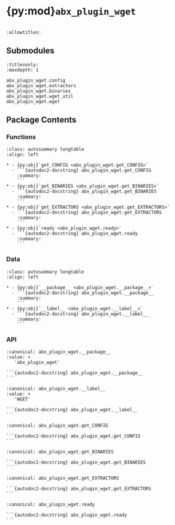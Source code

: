 # {py:mod}`abx_plugin_wget`

```{py:module} abx_plugin_wget
```

```{autodoc2-docstring} abx_plugin_wget
:allowtitles:
```

## Submodules

```{toctree}
:titlesonly:
:maxdepth: 1

abx_plugin_wget.config
abx_plugin_wget.extractors
abx_plugin_wget.binaries
abx_plugin_wget.wget_util
abx_plugin_wget.wget
```

## Package Contents

### Functions

````{list-table}
:class: autosummary longtable
:align: left

* - {py:obj}`get_CONFIG <abx_plugin_wget.get_CONFIG>`
  - ```{autodoc2-docstring} abx_plugin_wget.get_CONFIG
    :summary:
    ```
* - {py:obj}`get_BINARIES <abx_plugin_wget.get_BINARIES>`
  - ```{autodoc2-docstring} abx_plugin_wget.get_BINARIES
    :summary:
    ```
* - {py:obj}`get_EXTRACTORS <abx_plugin_wget.get_EXTRACTORS>`
  - ```{autodoc2-docstring} abx_plugin_wget.get_EXTRACTORS
    :summary:
    ```
* - {py:obj}`ready <abx_plugin_wget.ready>`
  - ```{autodoc2-docstring} abx_plugin_wget.ready
    :summary:
    ```
````

### Data

````{list-table}
:class: autosummary longtable
:align: left

* - {py:obj}`__package__ <abx_plugin_wget.__package__>`
  - ```{autodoc2-docstring} abx_plugin_wget.__package__
    :summary:
    ```
* - {py:obj}`__label__ <abx_plugin_wget.__label__>`
  - ```{autodoc2-docstring} abx_plugin_wget.__label__
    :summary:
    ```
````

### API

````{py:data} __package__
:canonical: abx_plugin_wget.__package__
:value: >
   'abx_plugin_wget'

```{autodoc2-docstring} abx_plugin_wget.__package__
```

````

````{py:data} __label__
:canonical: abx_plugin_wget.__label__
:value: >
   'WGET'

```{autodoc2-docstring} abx_plugin_wget.__label__
```

````

````{py:function} get_CONFIG()
:canonical: abx_plugin_wget.get_CONFIG

```{autodoc2-docstring} abx_plugin_wget.get_CONFIG
```
````

````{py:function} get_BINARIES()
:canonical: abx_plugin_wget.get_BINARIES

```{autodoc2-docstring} abx_plugin_wget.get_BINARIES
```
````

````{py:function} get_EXTRACTORS()
:canonical: abx_plugin_wget.get_EXTRACTORS

```{autodoc2-docstring} abx_plugin_wget.get_EXTRACTORS
```
````

````{py:function} ready()
:canonical: abx_plugin_wget.ready

```{autodoc2-docstring} abx_plugin_wget.ready
```
````

